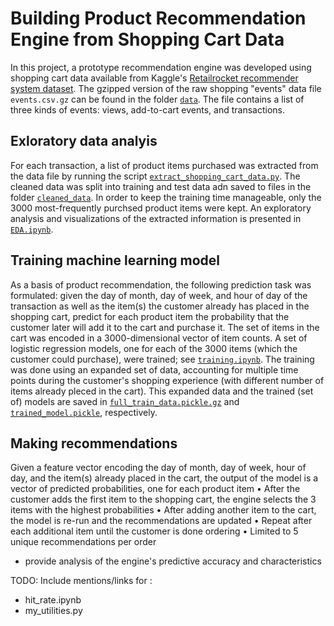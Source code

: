 # Building Product Recommendation Engine from Shopping Cart Data

In this project, a prototype recommendation engine was developed using shopping cart data available from Kaggle's [Retailrocket recommender system dataset](https://www.kaggle.com/datasets/retailrocket/ecommerce-dataset?select=events.csv).  The gzipped version of the raw shopping "events" data file `events.csv.gz` can be found in the folder [`data`](data).  The file contains a list of three kinds of events: views, add-to-cart events, and transactions.

## Exloratory data analyis
For each transaction, a list of product items purchased was extracted from the data file by running the script [`extract_shopping_cart_data.py`](extract_shopping_cart_data.py).  The cleaned data was split into training and test data adn saved to files in the folder [`cleaned_data`](cleaned_data).  In order to keep the training time manageable, only the 3000 most-frequently purchsed product items were kept.  An exploratory analysis and visualizations of the extracted information is presented in [`EDA.ipynb`](EDA.ipynb).

## Training machine learning model
As a basis of product recommendation, the following prediction task was formulated: given the day of month, day of week, and hour of day of the transaction as well as the item(s) the customer already has placed in the shopping cart, predict for each product item the probability that the customer later will add it to the cart and purchase it.  The set of items in the cart was encoded in a 3000-dimensional vector of item counts.  A set of logistic regression models, one for each of the 3000 items (which the customer could purchase), were trained; see [`training.ipynb`](training.ipynb).  The training was done using an expanded set of data, accounting for multiple time points during the customer's shopping experience (with different number of items already pleced in the cart).  This expanded data and the trained (set of) models are saved in [`full_train_data.pickle.gz`](full_train_data.pickle.gz) and [`trained_model.pickle`](trained_model.pickle), respectively.

## Making recommendations
Given a feature vector encoding the day of month, day of week, hour of day,
 and the item(s) already placed in the cart, the output of the model is a vector of predicted
probabilities, one for each product item
• After the customer adds the first item to the shopping cart, the engine selects
the 3 items with the highest probabilities
• After adding another item to the cart, the model is re-run and the
recommendations are updated
• Repeat after each additional item until the customer is done ordering
• Limited to 5 unique recommendations per order


* provide analysis of the engine's predictive accuracy and characteristics




TODO: Include mentions/links for :
* hit_rate.ipynb
* my_utilities.py
